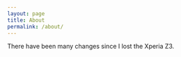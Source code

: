 ```yaml
---
layout: page
title: About
permalink: /about/
---
```


There have been many changes since I lost the Xperia Z3.
